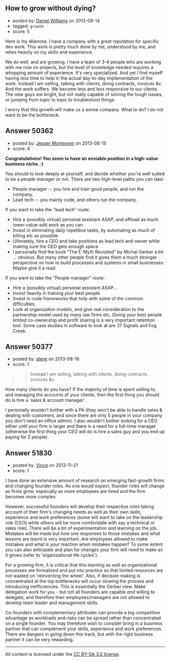 ## How to grow without dying?

- posted by: [Daniel Williams](https://stackexchange.com/users/-1/8641-daniel-williams) on 2013-08-14
- tagged: `growth`
- score: 5

Here is my dilemma.  I have a company with a great reputation for specific dev work.  This work is pretty much done by me, understood by me, and relies heavily on my skills and experience.

We do well, and are growing.  I have a team of 3-4 people who are working with me now on projects, but the level of knowledge needed requires a whopping amount of experience.  It's very specialized.  And yet I find myself having less time to help in the actual day-to-day implementation of the work.  Instead I am selling, talking with clients, doing contracts, invoices &c.  And the work suffers.  We become less and less responsive to our clients.  The new guys are bright, but not really capable of solving the tough issues, or jumping from topic to topic to troubleshoot things.

I worry that this growth will make us a worse company.  What to do?  I do not want to be the bottleneck.


## Answer 50362

- posted by: [Jesper Mortensen](https://stackexchange.com/users/-1/1261-jesper-mortensen) on 2013-08-15
- score: 4

**Congratulations! You seem to have an enviable position in a high-value business niche. :)**

You should to look deeply at yourself, and decide whether you're well suited to be a people manager or not. There are two high-level paths you can take:

 - People manager -- you hire and train good people, and run the company.
 - Lead tech -- you mainly code, and others run the company.

If you want to take the "lead tech" route:

 - Hire a (possibly virtual) personal assistant ASAP, and offload as much lower-value-add work as you can.
 - Invest in eliminating daily repetitive tasks, by automating as much of billing etc as possible.
 - Ultimately, hire a CEO and take positions as lead tech and owner while making sure the CEO gets enough space.
 - I personally find the book "The E-Myth Revisited" by Michal Gerber a bit ... obvious. But many other people find it gives them a much stronger perspective on how to build processes and systems in small businesses. Maybe give it a read.


If you want to take the "People manager" route:

 - Hire a (possibly virtual) personal assistant ASAP...
 - Invest heavily in training your best people.
 - Invest in code frameworks that help with some of the common difficulties.
 - Look at organization models, and give real consideration to the partnership model used by many law firms etc. Giving your best people limited co-ownership and profit sharing is a very important retention tool. Some case studies in software to look at are 37 Signals and Fog Creek.




## Answer 50377

- posted by: [steve](https://stackexchange.com/users/-1/27226-steve) on 2013-08-16
- score: 1

>> Instead I am selling, talking with clients, doing contracts, invoices &c

How many clients do you have? If the majority of time is spent selling to, and managing the accounts of your clients, then the first thing you should do is hire a 'sales & account manager'.

I personally wouldn't bother with a PA (they won't be able to handle sales & dealing with customers, and since there are only 5 people in your company you don't need an office admin). I also wouldn't bother looking for a CEO either until your firm is larger and there is a need for a full-time manager (otherwise the first thing your CEO will do is hire a sales guy and you end up paying for 2 people).


## Answer 51830

- posted by: [Vince](https://stackexchange.com/users/-1/28417-vince) on 2013-11-21
- score: 1

<p>I have done an extensive amount of research on emerging fast-growth firms and changing founder roles. As one would expect, founder roles will change as firms grow, especially as more employees are hired and the firm becomes more complex. </p>

<p>However, successful founders will develop their respective roles taking account of their firm's changing needs as well as their own skills, experience and work preferences (some will want to take on the leadership role (CEO) while others will be more comfortable with say a technical or sales role). There will be a lot of experimentation and learning on the job. Mistakes will be made but how one responses to those mistakes and what lessons are learnt is very important. Are employees allowed to make mistakes and what is your reaction when mistakes happen? To some extent you can also anticipate and plan for changes your firm will need to make as it grows (refer to 'organizational life cycles').</p>

<p>For a growing firm, it is critical that this learning as well as organizational processes are formalized and put into practice so that limited resources are not wasted on 'reinventing the wheel'. Also, if decision making is concentrated at the top bottlenecks will occur slowing the process and introducing inefficiencies. This is essentially the Gerber view. Make delegation work for you - but not all founders are capable <em>and</em> willing to delegate, and therefore their employees/managers are not allowed to develop team leader and management skills.</p>

<p>Co-founders with complementary attributes can provide a big competitive advantage as workloads and risks can be spread rather than concentrated on a single founder. You may therefore wish to consider bring in a business partner that can complement your skills, experience and work preferences. There are dangers in going down this track, but with the right business partner it can be very rewarding.</p>




---

All content is licensed under the [CC BY-SA 3.0 license](https://creativecommons.org/licenses/by-sa/3.0/).
